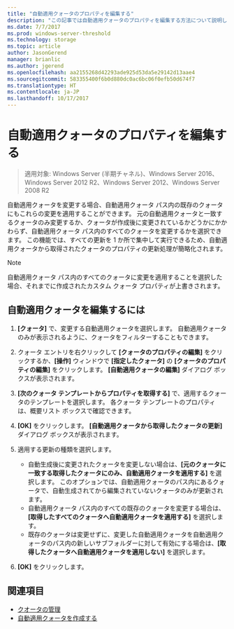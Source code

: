 ```yaml
---
title: "自動適用クォータのプロパティを編集する"
description: "この記事では自動適用クォータのプロパティを編集する方法について説明します。"
ms.date: 7/7/2017
ms.prod: windows-server-threshold
ms.technology: storage
ms.topic: article
author: JasonGerend
manager: brianlic
ms.author: jgerend
ms.openlocfilehash: aa2155268d42293ade925d53da5e29142d13aae4
ms.sourcegitcommit: 583355400f6b0d880dc0ac6bc06f0efb50d674f7
ms.translationtype: HT
ms.contentlocale: ja-JP
ms.lasthandoff: 10/17/2017
---
```

# <a name="edit-auto-apply-quota-properties"></a>自動適用クォータのプロパティを編集する

> 適用対象: Windows Server (半期チャネル)、Windows Server 2016、Windows Server 2012 R2、Windows Server 2012、Windows Server 2008 R2

自動適用クォータを変更する場合、自動適用クォータ パス内の既存のクォータにもこれらの変更を適用することができます。 元の自動適用クォータと一致するクォータのみ変更するか、クォータが作成後に変更されているかどうかにかかわらず、自動適用クォータ パス内のすべてのクォータを変更するかを選択できます。 この機能では、すべての更新を 1 か所で集中して実行できるため、自動適用クォータから取得されたクォータのプロパティの更新処理が簡略化されます。

> [!Note]
> 自動適用クォータ パス内のすべてのクォータに変更を適用することを選択した場合、それまでに作成されたカスタム クォータ プロパティが上書きされます。

## <a name="to-edit-an-auto-apply-quota"></a>自動適用クォータを編集するには

1.  **[クォータ]** で、変更する自動適用クォータを選択します。 自動適用クォータのみが表示されるように、クォータをフィルターすることもできます。

2.  クォータ エントリを右クリックして **[クォータのプロパティの編集]** をクリックするか、**[操作]** ウィンドウで **[指定したクォータ]** の **[クォータのプロパティの編集]** をクリックします。 **[自動適用クォータの編集]** ダイアログ ボックスが表示されます。

3.  **[次のクォータ テンプレートからプロパティを取得する]** で、適用するクォータのテンプレートを選択します。 各クォータ テンプレートのプロパティは、概要リスト ボックスで確認できます。

4.  **[OK]** をクリックします。 **[自動適用クォータから取得したクォータの更新]** ダイアログ ボックスが表示されます。

5.  適用する更新の種類を選択します。

    -   自動生成後に変更されたクォータを変更しない場合は、**[元のクォータに一致する取得したクォータにのみ、自動適用クォータを適用する]** を選択します。 このオプションでは、自動適用クォータのパス内にあるクォータで、自動生成されてから編集されていないクォータのみが更新されます。
    -   自動適用クォータ パス内のすべての既存のクォータを変更する場合は、**[取得したすべてのクォータへ自動適用クォータを適用する]** を選択します。
    -   既存のクォータは変更せずに、変更した自動適用クォータを自動適用クォータのパス内の新しいサブフォルダーに対して有効にする場合は、**[取得したクォータへ自動適用クォータを適用しない]** を選択します。

6.  **[OK]** をクリックします。

## <a name="see-also"></a>関連項目

-   [クオータの管理](quota-management.md)
-   [自動適用クォータを作成する](create-auto-apply-quota.md)


